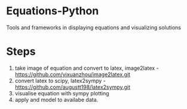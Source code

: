 # Equations-Python
Tools and frameworks in displaying equations and visualizing solutions 

# Steps
1) take image of equation and convert to latex, image2latex - https://github.com/yixuanzhou/image2latex.git
2) convert latex to scipy, latex2sympy - https://github.com/augustt198/latex2sympy.git
3) visualise equation with sympy plotting
4) apply and model to availabe data.

